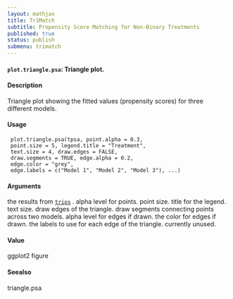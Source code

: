 ```yaml
---
layout: mathjax	
title: TriMatch
subtitle: Propensity Score Matching for Non-Binary Treatments
published: true
status: publish
submenu: trimatch
---
```



#### `plot.triangle.psa`: Triangle plot. ####

#### Description ####


 Triangle plot showing the fitted values (propensity
 scores) for three different models.


#### Usage ####

     
     plot.triangle.psa(tpsa, point.alpha = 0.3,
     point.size = 5, legend.title = "Treatment",
     text.size = 4, draw.edges = FALSE,
     draw.segments = TRUE, edge.alpha = 0.2,
     edge.color = "grey",
     edge.labels = c("Model 1", "Model 2", "Model 3"), ...)


#### Arguments ####

the results from [`trips`](trips.html) . alpha level for points. point size. title for the legend. text size. draw edges of the triangle. draw segments connecting points across two models. alpha level for edges if drawn. the color for edges if drawn. the labels to use for each edge of the triangle. currently unused.

#### Value ####


 ggplot2 figure


#### Seealso ####


 triangle.psa


